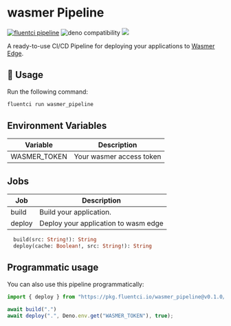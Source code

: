 # wasmer Pipeline

[![fluentci pipeline](https://img.shields.io/badge/dynamic/json?label=pkg.fluentci.io&labelColor=%23000&color=%23460cf1&url=https%3A%2F%2Fapi.fluentci.io%2Fv1%2Fpipeline%2Fwasmer_pipeline&query=%24.version)](https://pkg.fluentci.io/wasmer_pipeline)
![deno compatibility](https://shield.deno.dev/deno/^1.37)
[![](https://img.shields.io/codecov/c/gh/fluent-ci-templates/wasmer-pipeline)](https://codecov.io/gh/fluent-ci-templates/wasmer-pipeline)

A ready-to-use CI/CD Pipeline for deploying your applications to [Wasmer Edge](https://wasmer.io/products/edge).

## 🚀 Usage

Run the following command:

```bash
fluentci run wasmer_pipeline
```

## Environment Variables

| Variable        | Description                      |
|-----------------|----------------------------------|
| WASMER_TOKEN    | Your wasmer access token         |

## Jobs

| Job     | Description                          |
|---------|--------------------------------------|
| build   | Build your application.              |
| deploy  | Deploy your application to wasm edge |

```graphql
  build(src: String!): String
  deploy(cache: Boolean!, src: String!): String
```

## Programmatic usage

You can also use this pipeline programmatically:

```typescript
import { deploy } from "https://pkg.fluentci.io/wasmer_pipeline@v0.1.0/mod.ts";

await build(".")
await deploy(".", Deno.env.get("WASMER_TOKEN"), true);
```